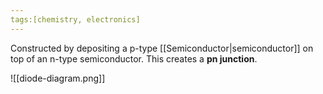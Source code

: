 ```yaml
---
tags:[chemistry, electronics]
---
```


Constructed by depositing a p-type [[Semiconductor|semiconductor]] on top of an n-type semiconductor. This creates a **pn junction**.

![[diode-diagram.png]]